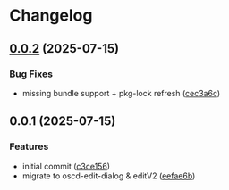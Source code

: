 # Changelog

## [0.0.2](https://github.com/OMICRONEnergyOSS/oscd-edit-dialog/compare/oscd-edit-dialog-v0.0.1...oscd-edit-dialog-v0.0.2) (2025-07-15)


### Bug Fixes

* missing bundle support + pkg-lock refresh ([cec3a6c](https://github.com/OMICRONEnergyOSS/oscd-edit-dialog/commit/cec3a6c89491053bc77795c58d8f075f7d5350ae))

## 0.0.1 (2025-07-15)


### Features

* initial commit ([c3ce156](https://github.com/OMICRONEnergyOSS/oscd-edit-dialog/commit/c3ce15662fc5c40f330ff66ef039113b4c3884a8))
* migrate to oscd-edit-dialog & editV2 ([eefae6b](https://github.com/OMICRONEnergyOSS/oscd-edit-dialog/commit/eefae6bfe18b8796df079651578a7d55af694d94))
